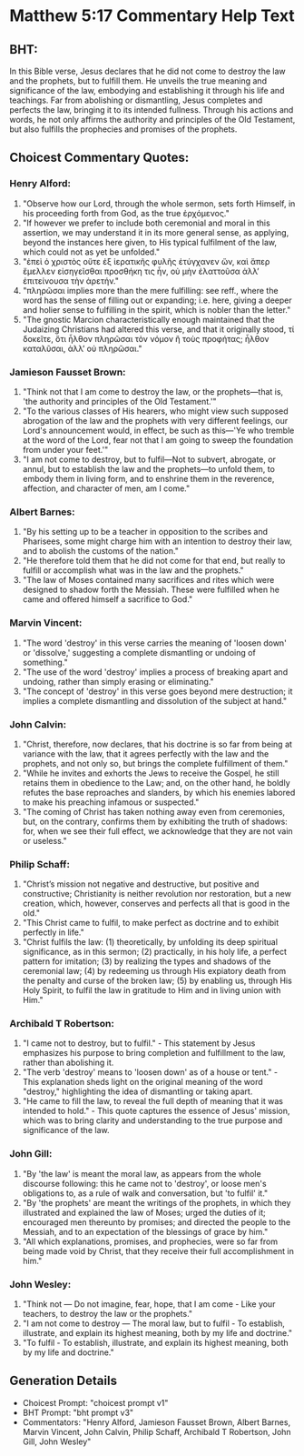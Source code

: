 # Matthew 5:17 Commentary Help Text

## BHT:
In this Bible verse, Jesus declares that he did not come to destroy the law and the prophets, but to fulfill them. He unveils the true meaning and significance of the law, embodying and establishing it through his life and teachings. Far from abolishing or dismantling, Jesus completes and perfects the law, bringing it to its intended fullness. Through his actions and words, he not only affirms the authority and principles of the Old Testament, but also fulfills the prophecies and promises of the prophets.

## Choicest Commentary Quotes:
### Henry Alford:
1. "Observe how our Lord, through the whole sermon, sets forth Himself, in his proceeding forth from God, as the true ἐρχόμενος."
2. "If however we prefer to include both ceremonial and moral in this assertion, we may understand it in its more general sense, as applying, beyond the instances here given, to His typical fulfilment of the law, which could not as yet be unfolded."
3. "ἐπεὶ ὁ χριστὸς οὔτε ἐξ ἱερατικῆς φυλῆς ἐτύγχανεν ὤν, καὶ ἅπερ ἔμελλεν εἰσηγεῖσθαι προσθήκη τις ἦν, οὐ μὴν ἐλαττοῦσα ἀλλʼ ἐπιτείνουσα τὴν ἀρετήν."
4. "πληρῶσαι implies more than the mere fulfilling: see reff., where the word has the sense of filling out or expanding; i.e. here, giving a deeper and holier sense to fulfilling in the spirit, which is nobler than the letter."
5. "The gnostic Marcion characteristically enough maintained that the Judaizing Christians had altered this verse, and that it originally stood, τί δοκεῖτε, ὅτι ἦλθον πληρῶσαι τὸν νόμον ἢ τοὺς προφήτας; ἦλθον καταλῦσαι, ἀλλʼ οὐ πληρῶσαι."

### Jamieson Fausset Brown:
1. "Think not that I am come to destroy the law, or the prophets—that is, 'the authority and principles of the Old Testament.'"
2. "To the various classes of His hearers, who might view such supposed abrogation of the law and the prophets with very different feelings, our Lord's announcement would, in effect, be such as this—'Ye who tremble at the word of the Lord, fear not that I am going to sweep the foundation from under your feet.'"
3. "I am not come to destroy, but to fulfil—Not to subvert, abrogate, or annul, but to establish the law and the prophets—to unfold them, to embody them in living form, and to enshrine them in the reverence, affection, and character of men, am I come."

### Albert Barnes:
1. "By his setting up to be a teacher in opposition to the scribes and Pharisees, some might charge him with an intention to destroy their law, and to abolish the customs of the nation."
2. "He therefore told them that he did not come for that end, but really to fulfill or accomplish what was in the law and the prophets."
3. "The law of Moses contained many sacrifices and rites which were designed to shadow forth the Messiah. These were fulfilled when he came and offered himself a sacrifice to God."

### Marvin Vincent:
1. "The word 'destroy' in this verse carries the meaning of 'loosen down' or 'dissolve,' suggesting a complete dismantling or undoing of something."
2. "The use of the word 'destroy' implies a process of breaking apart and undoing, rather than simply erasing or eliminating."
3. "The concept of 'destroy' in this verse goes beyond mere destruction; it implies a complete dismantling and dissolution of the subject at hand."

### John Calvin:
1. "Christ, therefore, now declares, that his doctrine is so far from being at variance with the law, that it agrees perfectly with the law and the prophets, and not only so, but brings the complete fulfillment of them."
2. "While he invites and exhorts the Jews to receive the Gospel, he still retains them in obedience to the Law; and, on the other hand, he boldly refutes the base reproaches and slanders, by which his enemies labored to make his preaching infamous or suspected."
3. "The coming of Christ has taken nothing away even from ceremonies, but, on the contrary, confirms them by exhibiting the truth of shadows: for, when we see their full effect, we acknowledge that they are not vain or useless."

### Philip Schaff:
1. "Christ’s mission not negative and destructive, but positive and constructive; Christianity is neither revolution nor restoration, but a new creation, which, however, conserves and perfects all that is good in the old."
2. "This Christ came to fulfil, to make perfect as doctrine and to exhibit perfectly in life."
3. "Christ fulfils the law: (1) theoretically, by unfolding its deep spiritual significance, as in this sermon; (2) practically, in his holy life, a perfect pattern for imitation; (3) by realizing the types and shadows of the ceremonial law; (4) by redeeming us through His expiatory death from the penalty and curse of the broken law; (5) by enabling us, through His Holy Spirit, to fulfil the law in gratitude to Him and in living union with Him."

### Archibald T Robertson:
1. "I came not to destroy, but to fulfil." - This statement by Jesus emphasizes his purpose to bring completion and fulfillment to the law, rather than abolishing it.
2. "The verb 'destroy' means to 'loosen down' as of a house or tent." - This explanation sheds light on the original meaning of the word "destroy," highlighting the idea of dismantling or taking apart.
3. "He came to fill the law, to reveal the full depth of meaning that it was intended to hold." - This quote captures the essence of Jesus' mission, which was to bring clarity and understanding to the true purpose and significance of the law.

### John Gill:
1. "By 'the law' is meant the moral law, as appears from the whole discourse following: this he came not to 'destroy', or loose men's obligations to, as a rule of walk and conversation, but 'to fulfil' it."
2. "By 'the prophets' are meant the writings of the prophets, in which they illustrated and explained the law of Moses; urged the duties of it; encouraged men thereunto by promises; and directed the people to the Messiah, and to an expectation of the blessings of grace by him."
3. "All which explanations, promises, and prophecies, were so far from being made void by Christ, that they receive their full accomplishment in him."

### John Wesley:
1. "Think not — Do not imagine, fear, hope, that I am come - Like your teachers, to destroy the law or the prophets." 
2. "I am not come to destroy — The moral law, but to fulfil - To establish, illustrate, and explain its highest meaning, both by my life and doctrine." 
3. "To fulfil - To establish, illustrate, and explain its highest meaning, both by my life and doctrine."


## Generation Details
- Choicest Prompt: "choicest prompt v1"
- BHT Prompt: "bht prompt v3"
- Commentators: "Henry Alford, Jamieson Fausset Brown, Albert Barnes, Marvin Vincent, John Calvin, Philip Schaff, Archibald T Robertson, John Gill, John Wesley"
